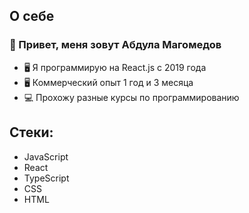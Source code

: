 <h2>О себе</h2>
<h3>👋 Привет, меня зовут Абдула Магомeдов</h3>
<ul>
   <li>🖥️ Я программирую на React.js с 2019 года</li>
   <li>🖥️ Коммерческий опыт 1 год и 3 месяца</li>
   <li>💻 Прохожу разные курсы по программированию</li>
</ul>


<h2>Стеки:</h2>

   <ul>
      <li>JavaScript</li>
      <li>React</li>
      <li>TypeScript</li>
      <li>CSS</li>
      <li>HTML</li>
   </ul>
